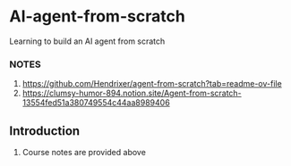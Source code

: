 # AI-agent-from-scratch
Learning to build an AI agent from scratch

### NOTES
1. https://github.com/Hendrixer/agent-from-scratch?tab=readme-ov-file
2. https://clumsy-humor-894.notion.site/Agent-from-scratch-13554fed51a380749554c44aa8989406

## Introduction
1. Course notes are provided above
